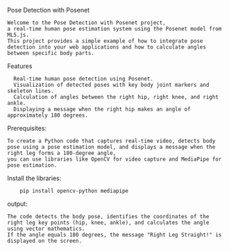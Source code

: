 Pose Detection with Posenet

    Welcome to the Pose Detection with Posenet project, 
    a real-time human pose estimation system using the Posenet model from ML5.js. 
    This project provides a simple example of how to integrate pose detection into your web applications and how to calculate angles between specific body parts.

Features

      Real-time human pose detection using Posenet.
      Visualization of detected poses with key body joint markers and skeleton lines.
      Calculation of angles between the right hip, right knee, and right ankle.
      Displaying a message when the right hip makes an angle of approximately 180 degrees.

Prerequisites:
    
    To create a Python code that captures real-time video, detects body pose using a pose estimation model, and displays a message when the right leg forms a 180-degree angle,
    you can use libraries like OpenCV for video capture and MediaPipe for pose estimation.

 Install the libraries:

        pip install opencv-python mediapipe
output:
    
    The code detects the body pose, identifies the coordinates of the right leg key points (hip, knee, ankle), and calculates the angle using vector mathematics.
    If the angle equals 180 degrees, the message "Right Leg Straight!" is displayed on the screen.
